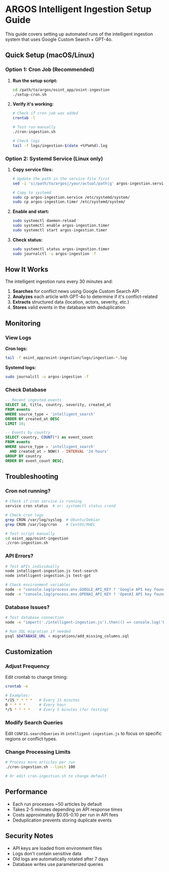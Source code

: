 # ARGOS Intelligent Ingestion Setup Guide

This guide covers setting up automated runs of the intelligent ingestion system that uses Google Custom Search + GPT-4o.

## Quick Setup (macOS/Linux)

### Option 1: Cron Job (Recommended)

1. **Run the setup script:**
   ```bash
   cd /path/to/argos/osint_app/osint-ingestion
   ./setup-cron.sh
   ```

2. **Verify it's working:**
   ```bash
   # Check if cron job was added
   crontab -l
   
   # Test run manually
   ./cron-ingestion.sh
   
   # Check logs
   tail -f logs/ingestion-$(date +%Y%m%d).log
   ```

### Option 2: Systemd Service (Linux only)

1. **Copy service files:**
   ```bash
   # Update the path in the service file first
   sed -i 's|/path/to/argos|/your/actual/path|g' argos-ingestion.service
   
   # Copy to systemd
   sudo cp argos-ingestion.service /etc/systemd/system/
   sudo cp argos-ingestion.timer /etc/systemd/system/
   ```

2. **Enable and start:**
   ```bash
   sudo systemctl daemon-reload
   sudo systemctl enable argos-ingestion.timer
   sudo systemctl start argos-ingestion.timer
   ```

3. **Check status:**
   ```bash
   sudo systemctl status argos-ingestion.timer
   sudo journalctl -u argos-ingestion -f
   ```

## How It Works

The intelligent ingestion runs every 30 minutes and:

1. **Searches** for conflict news using Google Custom Search API
2. **Analyzes** each article with GPT-4o to determine if it's conflict-related
3. **Extracts** structured data (location, actors, severity, etc.)
4. **Stores** valid events in the database with deduplication

## Monitoring

### View Logs

**Cron logs:**
```bash
tail -f osint_app/osint-ingestion/logs/ingestion-*.log
```

**Systemd logs:**
```bash
sudo journalctl -u argos-ingestion -f
```

### Check Database

```sql
-- Recent ingested events
SELECT id, title, country, severity, created_at 
FROM events 
WHERE source_type = 'intelligent_search'
ORDER BY created_at DESC 
LIMIT 10;

-- Events by country
SELECT country, COUNT(*) as event_count 
FROM events 
WHERE source_type = 'intelligent_search'
  AND created_at > NOW() - INTERVAL '24 hours'
GROUP BY country 
ORDER BY event_count DESC;
```

## Troubleshooting

### Cron not running?
```bash
# Check if cron service is running
service cron status  # or: systemctl status crond

# Check cron logs
grep CRON /var/log/syslog  # Ubuntu/Debian
grep CRON /var/log/cron    # CentOS/RHEL

# Test script manually
cd osint_app/osint-ingestion
./cron-ingestion.sh
```

### API Errors?
```bash
# Test APIs individually
node intelligent-ingestion.js test-search
node intelligent-ingestion.js test-gpt

# Check environment variables
node -e "console.log(process.env.GOOGLE_API_KEY ? 'Google API key found' : 'Missing Google API key')"
node -e "console.log(process.env.OPENAI_API_KEY ? 'OpenAI API key found' : 'Missing OpenAI API key')"
```

### Database Issues?
```bash
# Test database connection
node -e "import('./intelligent-ingestion.js').then(() => console.log('DB connection OK'))"

# Run SQL migration if needed
psql $DATABASE_URL < migrations/add_missing_columns.sql
```

## Customization

### Adjust Frequency
Edit crontab to change timing:
```bash
crontab -e

# Examples:
*/15 * * * *   # Every 15 minutes
0 * * * *      # Every hour
*/5 * * * *    # Every 5 minutes (for testing)
```

### Modify Search Queries
Edit `CONFIG.searchQueries` in `intelligent-ingestion.js` to focus on specific regions or conflict types.

### Change Processing Limits
```bash
# Process more articles per run
./cron-ingestion.sh --limit 100

# Or edit cron-ingestion.sh to change default
```

## Performance

- Each run processes ~50 articles by default
- Takes 2-5 minutes depending on API response times
- Costs approximately $0.05-0.10 per run in API fees
- Deduplication prevents storing duplicate events

## Security Notes

- API keys are loaded from environment files
- Logs don't contain sensitive data
- Old logs are automatically rotated after 7 days
- Database writes use parameterized queries